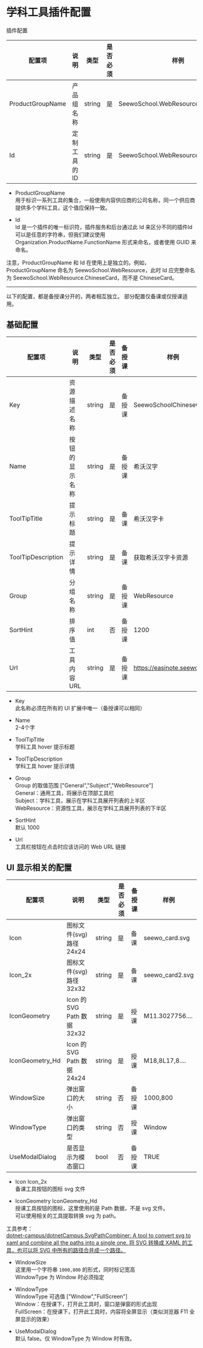 # 学科工具插件配置

插件配置

| 配置项           | 说明         | 类型   | 是否必须 | 样例                                |
|------------------|------------|--------|---------|-------------------------------------|
| ProductGroupName | 产品组名称   | string | 是       | SeewoSchool.WebResource             |
| Id               | 定制工具的ID | string | 是       | SeewoSchool.WebResource.ChineseCard |

* ProductGroupName  
用于标识一系列工具的集合，一般使用内容供应商的公司名称，同一个供应商提供多个学科工具，这个值应保持一致。  

* Id  
Id 是一个插件的唯一标识符，插件服务和后台通过此 Id 来区分不同的插件Id 可以是任意的字符串，但我们建议使用 Organization.ProductName.FunctionName 形式来命名，或者使用 GUID 来命名。

注意，ProductGroupName 和 Id 在使用上是独立的。例如，ProductGroupName 命名为 SeewoSchool.WebResource，此时 Id 应完整命名为 SeewoSchool.WebResource.ChineseCard，而不是 ChineseCard。

---

以下的配置，都是备授课分开的，两者相互独立。
部分配置仅备课或仅授课适用。

## 基础配置

| 配置项             | 说明           | 类型   | 是否必须 | 备授课 | 样例                       |
|--------------------|--------------|--------|---------|------|----------------------------|
| Key                | 资源描述名称   | string | 是       | 备授课 | SeewoSchoolChineseCard     |
| Name               | 按钮的显示名称 | string | 是       | 备授课 | 希沃汉字                   |
| ToolTipTitle       | 提示标题       | string | 是       | 备课   | 希沃汉字卡                 |
| ToolTipDescription | 提示详情       | string | 是       | 备课   | 获取希沃汉字卡资源         |
| Group              | 分组名称       | string | 是       | 备授课 | WebResource                |
| SortHint           | 排序值         | int    | 否       | 备授课 | 1200                       |
| Url                | 工具内容 URL   | string | 是       | 备授课 | https://easinote.seewo.com |

* Key  
此名称必须在所有的 UI 扩展中唯一（备授课可以相同）

* Name  
2-4个字

* ToolTipTitle  
学科工具 hover 提示标题

* ToolTipDescription  
学科工具 hover 提示详情

* Group  
Group 的取值范围 ["General","Subject","WebResource"]  
General：通用工具，将展示在顶部工具栏  
Subject：学科工具，展示在学科工具展开列表的上半区  
WebResource：资源性工具，展示在学科工具展开列表的下半区  

* SortHint  
默认 1000

* Url  
工具栏按钮在点击时应该访问的 Web URL 链接

## UI 显示相关的配置

| 配置项          | 说明                        | 类型   | 是否必须 | 备授课 | 样例            |
|-----------------|---------------------------|--------|---------|------|-----------------|
| Icon            | 图标文件(svg)路径 24x24     | string | 是       | 备课   | seewo_card.svg  |
| Icon_2x         | 图标文件(svg)路径 32x32     | string | 是       | 备课   | seewo_card2.svg |
| IconGeometry    | Icon 的 SVG Path 数据 32x32 | string | 是       | 授课   | M11.3027756.... |
| IconGeometry_Hd | Icon 的 SVG Path 数据 24x24 | string | 是       | 授课   | M18,8L17,8....  |
| WindowSize      | 弹出窗口的大小              | string | 否       | 备授课 | 1000,800        |
| WindowType      | 弹出窗口的类型              | string | 否       | 授课   | Window          |
| UseModalDialog  | 是否显示为模态窗口          | bool   | 否       | 备授课 | TRUE            |

* Icon Icon_2x  
备课工具按钮的图标 svg 文件

* IconGeometry IconGeometry_Hd  
授课工具按钮的图标，这里使用的是 Path 数据，不是 svg 文件。  
可以使用相关的工具提取转换 svg 为 path。  

工具参考：  
[dotnet-campus/dotnetCampus.SvgPathCombiner: A tool to convert svg to xaml and combine all the paths into a single one. 将 SVG 转换成 XAML 的工具，也可以将 SVG 中所有的路径合并成一个路径。](https://github.com/dotnet-campus/dotnetCampus.SvgPathCombiner )

* WindowSize  
这里用一个字符串 `1000,800` 的形式，同时标记宽高  
WindowType 为 Window 时必须指定  

* WindowType  
WindowType 可选值 ["Window","FullScreen"]  
Window：在授课下，打开此工具时，窗口是弹窗的形式出现  
FullScreen：在授课下，打开此工具时，内容将全屏显示（类似浏览器 F11 全屏显示的效果）  

* UseModalDialog  
默认 false。仅 WindowType 为 Window 时有效。
